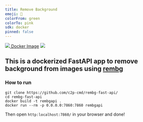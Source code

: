 ```yaml
---
title: Remove Background
emoji: 🏢
colorFrom: green
colorTo: pink
sdk: docker
pinned: false
---
```


[![](https://img.shields.io/badge/docker-black?logo=docker) Docker Image](https://hub.docker.com/repository/docker/c2pcmd/remove_background_api)
![](https://img.shields.io/badge/FastAPI-black?logo=fastapi)

## This is a dockerized FastAPI app to remove background from images using [rembg](https://github.com/danielgatis/rembg)

### How to run
```shell
git clone https://github.com/c2p-cmd/rembg-fast-api/
cd rembg-fast-api
docker build -t rembgapi .
docker run --rm -p 0.0.0.0:7860:7860 rembgapi
```
Then open `http:localhost:7860/` in your browser and done!
